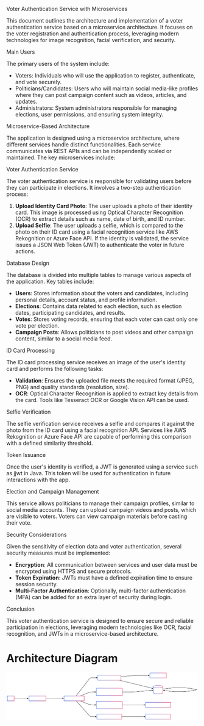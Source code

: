 Voter Authentication Service with Microservices


This document outlines the architecture and implementation of a voter authentication service based on a microservice architecture. It focuses on the voter registration and authentication process, leveraging modern technologies for image recognition, facial verification, and security.


Main Users

The primary users of the system include:
- Voters: Individuals who will use the application to register, authenticate, and vote securely.
- Politicians/Candidates: Users who will maintain social media-like profiles where they can post campaign content such as videos, articles, and updates.
- Administrators: System administrators responsible for managing elections, user permissions, and ensuring system integrity.


Microservice-Based Architecture

The application is designed using a microservice architecture, where different services handle distinct functionalities. Each service communicates via REST APIs and can be independently scaled or maintained. The key microservices include:

Voter Authentication Service

The voter authentication service is responsible for validating users before they can participate in elections. It involves a two-step authentication process:
1. **Upload Identity Card Photo**: The user uploads a photo of their identity card. This image is processed using Optical Character Recognition (OCR) to extract details such as name, date of birth, and ID number.
2. **Upload Selfie**: The user uploads a selfie, which is compared to the photo on their ID card using a facial recognition service like AWS Rekognition or Azure Face API.
If the identity is validated, the service issues a JSON Web Token (JWT) to authenticate the voter in future actions.

Database Design

The database is divided into multiple tables to manage various aspects of the application. Key tables include:
- **Users**: Stores information about the voters and candidates, including personal details, account status, and profile information.
- **Elections**: Contains data related to each election, such as election dates, participating candidates, and results.
- **Votes**: Stores voting records, ensuring that each voter can cast only one vote per election.
- **Campaign Posts**: Allows politicians to post videos and other campaign content, similar to a social media feed.

ID Card Processing

The ID card processing service receives an image of the user's identity card and performs the following tasks:
- **Validation**: Ensures the uploaded file meets the required format (JPEG, PNG) and quality standards (resolution, size).
- **OCR**: Optical Character Recognition is applied to extract key details from the card. Tools like Tesseract OCR or Google Vision API can be used.

Selfie Verification

The selfie verification service receives a selfie and compares it against the photo from the ID card using a facial recognition API. Services like AWS Rekognition or Azure Face API are capable of performing this comparison with a defined similarity threshold.

Token Issuance

Once the user's identity is verified, a JWT is generated using a service such as jjwt in Java. This token will be used for authentication in future interactions with the app.

Election and Campaign Management

This service allows politicians to manage their campaign profiles, similar to social media accounts. They can upload campaign videos and posts, which are visible to voters. Voters can view campaign materials before casting their vote.

Security Considerations

Given the sensitivity of election data and voter authentication, several security measures must be implemented:
- **Encryption**: All communication between services and user data must be encrypted using HTTPS and secure protocols.
- **Token Expiration**: JWTs must have a defined expiration time to ensure session security.
- **Multi-Factor Authentication**: Optionally, multi-factor authentication (MFA) can be added for an extra layer of security during login.


Conclusion

This voter authentication service is designed to ensure secure and reliable participation in elections, leveraging modern technologies like OCR, facial recognition, and JWTs in a microservice-based architecture.

# Architecture Diagram

<p align="center">
  <img src="./chart_diagramArchitecture.svg" width="2000">
</p>